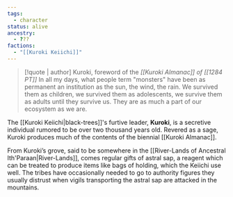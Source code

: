 ```yaml
---
tags:
  - character
status: alive
ancestry:
  - ???
factions:
  - "[[Kuroki Keiichi]]"
---
```

>[!quote | author] Kuroki, foreword of the *[[Kuroki Almanac]] of [[1284 PT]]*
>In all my days, what people term "monsters" have been as permanent an institution as the sun, the wind, the rain. We survived them as children, we survived them as adolescents, we survive them as adults until they survive us. They are as much a part of our ecosystem as we are.

The [[Kuroki Keiichi|black-trees]]'s furtive leader, **Kuroki**, is a secretive individual rumored to be over two thousand years old. Revered as a sage, Kuroki produces much of the contents of the biennial [[Kuroki Almanac]].

From Kuroki’s grove, said to be somewhere in the [[River-Lands of Ancestral Ith'Paraan|River-Lands]], comes regular gifts of astral sap, a reagent which can be treated to produce items like bags of holding, which the Keiichi use well. The tribes have occasionally needed to go to authority figures they usually distrust when vigils transporting the astral sap are attacked in the mountains.